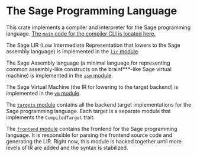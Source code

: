 # The Sage Programming Language

This crate implements a compiler and interpreter for the Sage programming language. [The `main` code for the compiler CLI is located here.](cli.rs)

The Sage LIR (Low Intermediate Representation that lowers to the Sage assembly language) is implemented in the [`lir` module](lir/README.md).

The Sage Assembly language (a minimal language for representing common assembly-like constructs on the brainf***-like Sage virtual machine) is implemented in the [`asm` module](asm/README.md).

The Sage Virtual Machine (the IR for lowering to the target backend) is implemented in the [`vm` module](vm/README.md).

The [`targets` module](targets/README.md) contains all the backend target implementations for the Sage programming language. Each target is a separate module that implements the `CompiledTarget` trait.

The [`frontend` module](frontend/README.md) contains the frontend for the Sage programming language. It is responsible for parsing the frontend source code and generating the LIR. Right now, this module is hacked together until more levels of IR are added and the syntax is stabilized.